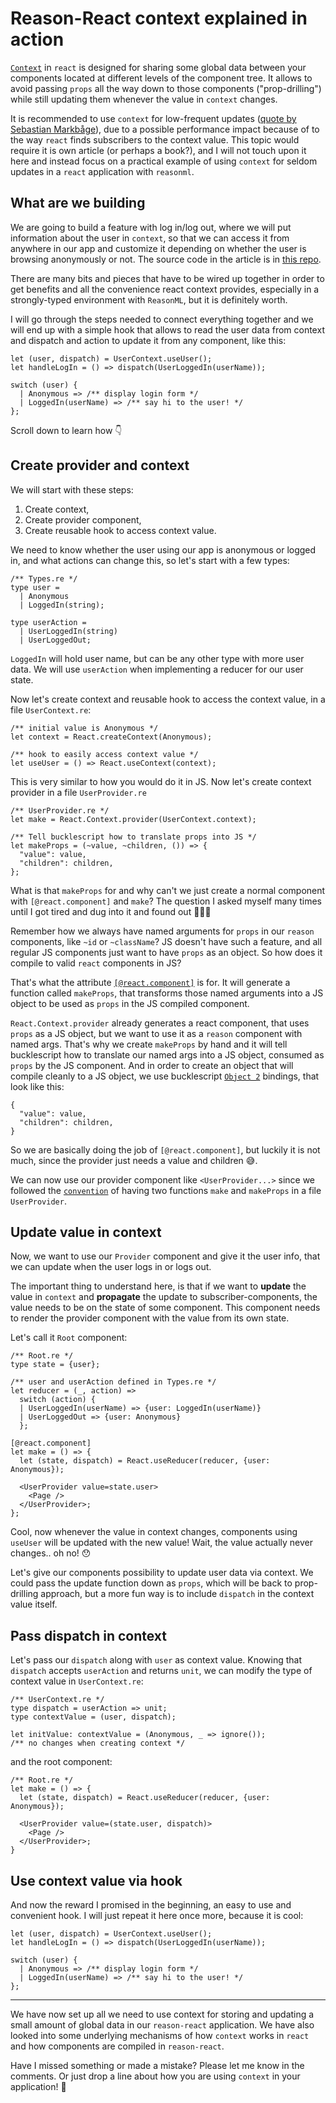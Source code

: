 # Reason-React context explained in action

[`Context`](https://reactjs.org/docs/context.html) in `react` is designed for sharing some global data between your components located at different levels of the component tree. It allows to avoid passing `props` all the way down to those components ("prop-drilling") while still updating them whenever the value in `context` changes.

It is recommended to use `context` for low-frequent updates ([quote by Sebastian Markbåge](https://github.com/facebook/react/issues/14110#issuecomment-448074060)), due to a possible performance impact because of to the way `react` finds subscribers to the context value. This topic would require it is own article (or perhaps a book?), and I will not touch upon it here and instead focus on a practical example of using `context` for seldom updates in a `react` application with `reasonml`.

## What are we building

We are going to build a feature with log in/log out, where we will put information about the user in `context`, so that we can access it from anywhere in our app and customize it depending on whether the user is browsing anonymously or not. The source code in the article is in [this repo](https://github.com/MargaretKrutikova/practical-reason-react/tree/master/context).

There are many bits and pieces that have to be wired up together in order to get benefits and all the convenience react context provides, especially in a strongly-typed environment with `ReasonML`, but it is definitely worth.

I will go through the steps needed to connect everything together and we will end up with a simple hook that allows to read the user data from context and dispatch and action to update it from any component, like this:

```reasonml
let (user, dispatch) = UserContext.useUser();
let handleLogIn = () => dispatch(UserLoggedIn(userName));

switch (user) {
  | Anonymous => /** display login form */
  | LoggedIn(userName) => /** say hi to the user! */
};
```

Scroll down to learn how 👇

## Create provider and context

We will start with these steps:

1. Create context,
2. Create provider component,
3. Create reusable hook to access context value.

We need to know whether the user using our app is anonymous or logged in, and what actions can change this, so let's start with a few types:

```reasonml
/** Types.re */
type user =
  | Anonymous
  | LoggedIn(string);

type userAction =
  | UserLoggedIn(string)
  | UserLoggedOut;
```

`LoggedIn` will hold user name, but can be any other type with more user data. We will use `userAction` when implementing a reducer for our user state.

Now let's create context and reusable hook to access the context value, in a file `UserContext.re`:

```reasonml
/** initial value is Anonymous */
let context = React.createContext(Anonymous);

/** hook to easily access context value */
let useUser = () => React.useContext(context);
```

This is very similar to how you would do it in JS. Now let's create context provider in a file `UserProvider.re`

```reasonml
/** UserProvider.re */
let make = React.Context.provider(UserContext.context);

/** Tell bucklescript how to translate props into JS */
let makeProps = (~value, ~children, ()) => {
  "value": value,
  "children": children,
};
```

What is that `makeProps` for and why can't we just create a normal component with `[@react.component]` and `make`? The question I asked myself many times until I got tired and dug into it and found out 🤦‍♀️🙃

Remember how we always have named arguments for `props` in our `reason` components, like `~id` or `~className`? JS doesn't have such a feature, and all regular JS components just want to have `props` as an object. So how does it compile to valid `react` components in JS?

That's what the attribute [`[@react.component]`](https://reasonml.github.io/reason-react/docs/en/components#reactcomponent) is for. It will generate a function called `makeProps`, that transforms those named arguments into a JS object to be used as `props` in the JS compiled component.

`React.Context.provider` already generates a react component, that uses `props` as a JS object, but we want to use it as a `reason` component with named args. That's why we create `makeProps` by hand and it will tell bucklescript how to translate our named args into a JS object, consumed as `props` by the JS component. And in order to create an object that will compile cleanly to a JS object, we use bucklescript [`Object 2`](https://bucklescript.github.io/docs/en/object-2) bindings, that look like this:

```reasonml
{
  "value": value,
  "children": children,
}
```

So we are basically doing the job of `[@react.component]`, but luckily it is not much, since the provider just needs a value and children 😅.

We can now use our provider component like `<UserProvider...>` since we followed the [`convention`](https://reasonml.github.io/reason-react/docs/en/components#component-naming) of having two functions `make` and `makeProps` in a file `UserProvider`.

## Update value in context

Now, we want to use our `Provider` component and give it the user info, that we can update when the user logs in or logs out.

The important thing to understand here, is that if we want to **update** the value in `context` and **propagate** the update to subscriber-components, the value needs to be on the state of some component. This component needs to render the provider component with the value from its own state.

Let's call it `Root` component:

```reasonml
/** Root.re */
type state = {user};

/** user and userAction defined in Types.re */
let reducer = (_, action) =>
  switch (action) {
  | UserLoggedIn(userName) => {user: LoggedIn(userName)}
  | UserLoggedOut => {user: Anonymous}
  };

[@react.component]
let make = () => {
  let (state, dispatch) = React.useReducer(reducer, {user: Anonymous});

  <UserProvider value=state.user>
    <Page />
  </UserProvider>;
};
```

Cool, now whenever the value in context changes, components using `useUser` will be updated with the new value! Wait, the value actually never changes.. oh no! 😯

Let's give our components possibility to update user data via context. We could pass the update function down as `props`, which will be back to prop-drilling approach, but a more fun way is to include `dispatch` in the context value itself.

## Pass dispatch in context

Let's pass our `dispatch` along with `user` as context value. Knowing that `dispatch` accepts `userAction` and returns `unit`, we can modify the type of context value in `UserContext.re`:

```reasonml
/** UserContext.re */
type dispatch = userAction => unit;
type contextValue = (user, dispatch);

let initValue: contextValue = (Anonymous, _ => ignore());
/** no changes when creating context */
```

and the root component:

```reasonml
/** Root.re */
let make = () => {
  let (state, dispatch) = React.useReducer(reducer, {user: Anonymous});

  <UserProvider value=(state.user, dispatch)>
    <Page />
  </UserProvider>;
}
```

## Use context value via hook

And now the reward I promised in the beginning, an easy to use and convenient hook. I will just repeat it here once more, because it is cool:

```reasonml
let (user, dispatch) = UserContext.useUser();
let handleLogIn = () => dispatch(UserLoggedIn(userName));

switch (user) {
  | Anonymous => /** display login form */
  | LoggedIn(userName) => /** say hi to the user! */
};
```

---

We have now set up all we need to use context for storing and updating a small amount of global data in our `reason-react` application. We have also looked into some underlying mechanisms of how `context` works in `react` and how components are compiled in `reason-react`.

Have I missed something or made a mistake? Please let me know in the comments. Or just drop a line about how you are using `context` in your application! 💬
